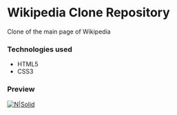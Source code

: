 # Wikipedia Clone Repository

Clone of the main page of Wikipedia



### Technologies used
* HTML5
* CSS3



### Preview

[![N|Solid](https://repository-images.githubusercontent.com/266854971/3e8b0980-9e90-11ea-9c7f-b8a1b78d0416)](https://devnaftan.github.io/wikipedia-clone/)